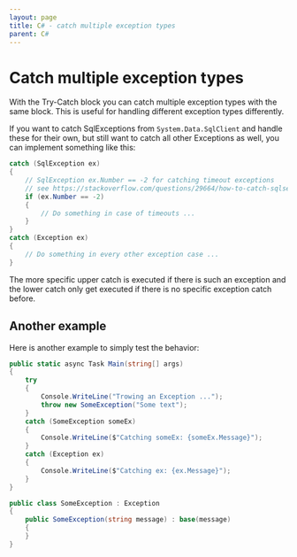 ```yaml
---
layout: page
title: C# - catch multiple exception types
parent: C#
---
```


# Catch multiple exception types

With the Try-Catch block you can catch multiple exception types with the same block. This is useful for handling different exception types differently.

If you want to catch SqlExceptions from `System.Data.SqlClient` and handle these for their own, but still want to catch all other Exceptions as well, you can implement something like this:

```csharp
catch (SqlException ex)
{
    // SqlException ex.Number == -2 for catching timeout exceptions
    // see https://stackoverflow.com/questions/29664/how-to-catch-sqlserver-timeout-exceptions
    if (ex.Number == -2)
    {
        // Do something in case of timeouts ...
    }
}
catch (Exception ex)
{
    // Do something in every other exception case ...
}
```

The more specific upper catch is executed if there is such an exception and the lower catch only get executed if there is no specific exception catch before.


## Another example

Here is another example to simply test the behavior:

```csharp
public static async Task Main(string[] args)
{
    try
    {
        Console.WriteLine("Trowing an Exception ...");
        throw new SomeException("Some text");
    }
    catch (SomeException someEx)
    {
        Console.WriteLine($"Catching someEx: {someEx.Message}");
    }
    catch (Exception ex)
    {
        Console.WriteLine($"Catching ex: {ex.Message}");
    }
}

public class SomeException : Exception
{
    public SomeException(string message) : base(message)
    {
    }
}
```
